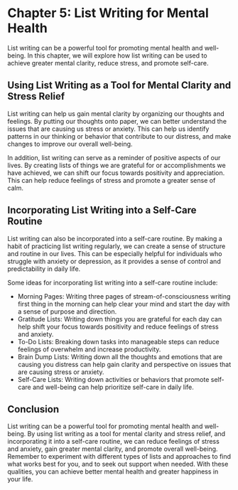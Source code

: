 Chapter 5: List Writing for Mental Health
=========================================

List writing can be a powerful tool for promoting mental health and well-being. In this chapter, we will explore how list writing can be used to achieve greater mental clarity, reduce stress, and promote self-care.

Using List Writing as a Tool for Mental Clarity and Stress Relief
-----------------------------------------------------------------

List writing can help us gain mental clarity by organizing our thoughts and feelings. By putting our thoughts onto paper, we can better understand the issues that are causing us stress or anxiety. This can help us identify patterns in our thinking or behavior that contribute to our distress, and make changes to improve our overall well-being.

In addition, list writing can serve as a reminder of positive aspects of our lives. By creating lists of things we are grateful for or accomplishments we have achieved, we can shift our focus towards positivity and appreciation. This can help reduce feelings of stress and promote a greater sense of calm.

Incorporating List Writing into a Self-Care Routine
---------------------------------------------------

List writing can also be incorporated into a self-care routine. By making a habit of practicing list writing regularly, we can create a sense of structure and routine in our lives. This can be especially helpful for individuals who struggle with anxiety or depression, as it provides a sense of control and predictability in daily life.

Some ideas for incorporating list writing into a self-care routine include:

* Morning Pages: Writing three pages of stream-of-consciousness writing first thing in the morning can help clear your mind and start the day with a sense of purpose and direction.
* Gratitude Lists: Writing down things you are grateful for each day can help shift your focus towards positivity and reduce feelings of stress and anxiety.
* To-Do Lists: Breaking down tasks into manageable steps can reduce feelings of overwhelm and increase productivity.
* Brain Dump Lists: Writing down all the thoughts and emotions that are causing you distress can help gain clarity and perspective on issues that are causing stress or anxiety.
* Self-Care Lists: Writing down activities or behaviors that promote self-care and well-being can help prioritize self-care in daily life.

Conclusion
----------

List writing can be a powerful tool for promoting mental health and well-being. By using list writing as a tool for mental clarity and stress relief, and incorporating it into a self-care routine, we can reduce feelings of stress and anxiety, gain greater mental clarity, and promote overall well-being. Remember to experiment with different types of lists and approaches to find what works best for you, and to seek out support when needed. With these qualities, you can achieve better mental health and greater happiness in your life.

